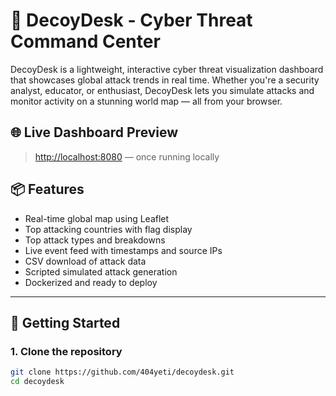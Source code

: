 # 🦆 DecoyDesk - Cyber Threat Command Center

DecoyDesk is a lightweight, interactive cyber threat visualization dashboard that showcases global attack trends in real time. Whether you're a security analyst, educator, or enthusiast, DecoyDesk lets you simulate attacks and monitor activity on a stunning world map — all from your browser.



## 🌐 Live Dashboard Preview
> [http://localhost:8080](http://localhost:8080) — once running locally

## 📦 Features

- Real-time global map using Leaflet
- Top attacking countries with flag display
- Top attack types and breakdowns
- Live event feed with timestamps and source IPs
- CSV download of attack data
- Scripted simulated attack generation
- Dockerized and ready to deploy

---

## 🚀 Getting Started

### 1. Clone the repository

```bash
git clone https://github.com/404yeti/decoydesk.git
cd decoydesk
